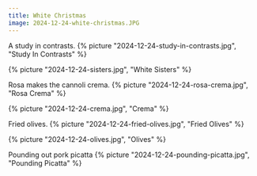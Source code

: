 ```yaml
---
title: White Christmas
image: 2024-12-24-white-christmas.JPG
---
```


A study in contrasts. {% picture "2024-12-24-study-in-contrasts.jpg", "Study In
Contrasts" %}

{% picture "2024-12-24-sisters.jpg", "White Sisters" %}

Rosa makes the cannoli crema. {% picture "2024-12-24-rosa-crema.jpg", "Rosa
Crema" %}

{% picture "2024-12-24-crema.jpg", "Crema" %}

Fried olives. {% picture "2024-12-24-fried-olives.jpg", "Fried Olives" %}

{% picture "2024-12-24-olives.jpg", "Olives" %}

Pounding out pork picatta {% picture "2024-12-24-pounding-picatta.jpg",
"Pounding Picatta" %}
